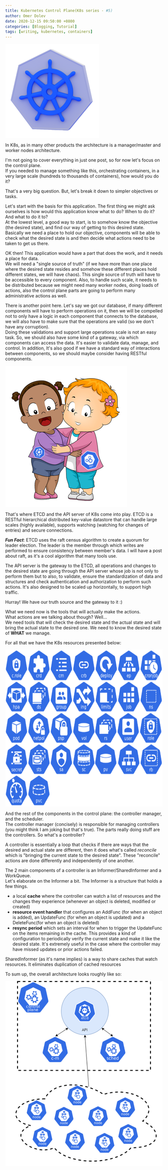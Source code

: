 ```yaml
---
title: Kubernetes Control Plane(K8s series - #5)
author: Omer Dolev
date: 2020-12-15 09:50:00 +0800
categories: [Blogging, Tutorial]
tags: [writing, kubernetes, containers]
---
```


<img src="/assets/img/kubernetes-control-plane-4.png" alt="kubernetes-control-plane" align="middle" height="300" width="300"/>

In K8s, as in many other products the architecture is a manager/master and worker nodes architecture.

I'm not going to cover everything in just one post, so for now let's focus on the control plane.  
If you needed to manage something like this, orchestrating containers, in a very large scale (hundreds to thousands of containers), how would you do it?

That's a very big question. But, let's break it down to simpler objectives or tasks.  

Let's start with the basis for this application. The first thing we might ask ourselves is how would this application know what to do? When to do it? And what to do it to?  
At the lowest level, a good way to start, is to somehow know the objective (the desired state), and find our way of getting to this desired state. Basically we need a place to hold our objective,
components will be able to check what the desired state is and then decide what actions need to be taken to get us there.

OK then! This application would have a part that does the work, and it needs a place for data.  
We will need a "single source of truth" (if we have more than one place where the desired state resides and somehow these different places hold different states, we will have chaos).
This single source of truth will have to be accessible to every component.
Also, to handle such scale, it needs to be distributed because we might need many worker nodes, doing loads of actions, also the control plane parts are going to perform many administrative actions as well.

There is another point here. Let's say we got our database, if many different components will have to perform operations on it, then we will be compelled not to only have a logic in each component that connects to the database, we will also have to make sure that the operations are valid (so we don't have any corruption).  
Doing these validations and support large operations scale is not an easy task.
So, we should also have some kind of a gateway, via which components can access the data. It's easier to validate data, manage, and control.
In addition,  It's also good if we have a standard way of interactions between components, so we should maybe consider having RESTful components.

<img src="/assets/img/kubernetes-control-plane-2.png" alt="kubernetes-control-plane" align="middle"/>

That's where ETCD and the API server of K8s come into play. ETCD is a RESTful hierarchical distributed key-value datastore that can handle large scales (highly available), supports watching (watching for changes of entries)
and secure connections.

**_Fun Fact_**: ETCD uses the raft census algorithm to create a quorum for leader election. The leader is the member through which writes are performed to ensure consistency between member's data.
I will have a post about raft, as it's a cool algorithm that many tools use.

The API server is the gateway to the ETCD, all operations and changes to the desired state are going through the API server whose job is not only to perform them but to also, to validate, ensure the standardization
of data and structures and check authentication and authorization to perform such actions. It's also designed to be scaled up horizontally, to support high traffic.

Hurray! We have our truth source and the gateway to it :)

What we need now is the tools that will actually make the actions.  
What actions are we talking about though? Well...  
We need tools that will check the desired state and the actual state and will bring the actual state to the desired one. We need to know the desired state of **WHAT** we manage.

For all that we have the K8s resources presented below:

<img src="/assets/img/kubernetes-control-plane-3.png" alt="kubernetes-control-plane" align="middle" height="500" width="850"/>

And the rest of the components in the control plane: the controller manager, and the scheduler.  
The controller manager (concisely) is responsible for managing controllers (you might think I am joking but that's true). The parts really doing stuff are the controllers. So what's a controller?

A controller is essentially a loop that checks if there are ways that the desired and actual state are different, then it does what's called *reconcile* which is "bringing the current state to the desired state".
These "reconcile" actions are done differently and independently of one another.

The 2 main components of a controller is an Informer/SharedInformer and a WorkQueue.  
Let's elaborate on the Informer a bit. The Informer is a structure that holds a few things.
* a local **cache** where the controller can watch a list of resources and the changes they experience (whenever an object is deleted, modified or created)
* **resource event handler** that configures an AddFunc (for when an object is added), an UpdateFunc (for when an object is updated) and a DeleteFunc(for when an object is deleted)
* **resync period** which sets an interval for when to trigger the UpdateFunc on the items remaining in the cache. This provides a kind of configuration to periodically verify the current state and make it like the desired state. It's extremely useful in the case where the controller may have missed updates or prior actions failed.

SharedInformer (as it's name implies) is a way to share caches that watch resources. It eliminates duplication of cached resources 

To sum up, the overall architecture looks roughly like so:

<img src="/assets/img/kubernetes-control-plane-1.png" alt="kubernetes-control-plane" align="middle"/>

